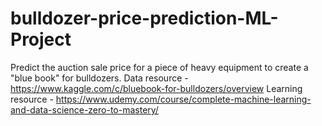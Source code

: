# bulldozer-price-prediction-ML-Project
Predict the auction sale price for a piece of heavy equipment to create a "blue book" for bulldozers.
Data resource - https://www.kaggle.com/c/bluebook-for-bulldozers/overview
Learning resource - https://www.udemy.com/course/complete-machine-learning-and-data-science-zero-to-mastery/
